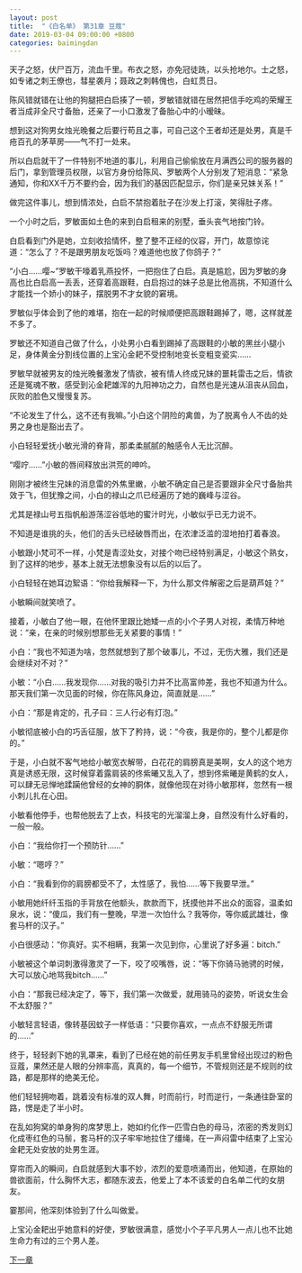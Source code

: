 ```yaml
---
layout: post
title:  "《白名单》 第31章 豆蔻"
date: 2019-03-04 09:00:00 +0800
categories: baimingdan
---
```

天子之怒，伏尸百万，流血千里。布衣之怒，亦免冠徒跣，以头抢地尔。士之怒，如专诸之刺王僚也，彗星袭月；聂政之刺韩傀也，白虹贯日。

陈风错就错在让他的狗腿把白启揍了一顿，罗敏错就错在居然把信手吃鸡的荣耀王者当成非全尺寸备胎，还亲了一小口激发了备胎心中的小暧昧。

想到这对狗男女烛光晚餐之后要行苟且之事，可自己这个王者却还是处男，真是千疮百孔的茅草房——气不打一处来。

所以白启就干了一件特别不地道的事儿，利用自己偷偷放在月满西公司的服务器的后门，拿到管理员权限，以官方身份给陈风、罗敏两个人分别发了短消息：“紧急通知，你和XX千万不要约会，因为我们的基因匹配显示，你们是亲兄妹关系！”

做完这件事儿，想到情浓处，白启不禁抱着肚子在沙发上打滚，笑得肚子疼。

一个小时之后，罗敏面如土色的来到白启租来的别墅，垂头丧气地按门铃。

白启看到门外是她，立刻收拾情怀，整了整不正经的仪容，开门，故意惊诧道：“怎么了？不是跟男朋友吃饭吗？难道他也放了你鸽子？”

“小白……嘤~”罗敏干嚎着乳燕投怀，一把抱住了白启。真是尴尬，因为罗敏的身高也比白启高一丢丢，还穿着高跟鞋，白启抱过的妹子总是比他高挑，不知道什么才能找一个娇小的妹子，摆脱男不才女貌的窘境。

罗敏似乎体会到了他的难堪，抱在一起的时候顺便把高跟鞋踢掉了，嗯，这样就差不多了。

罗敏还不知道自己做了什么，小处男小白看到踢掉了高跟鞋的小敏的黑丝小腿小足，身体黄金分割线位置的上宝沁金耙不受控制地变长变粗变瓷实……

罗敏早就被男友的烛光晚餐激发了情欲，被有情人终成兄妹的噩耗雷击之后，情欲还是冤魂不散，感受到沁金耙雄浑的九阳神功之力，自然也是光速从沮丧从回血，灰败的脸色又慢慢复苏。

“不论发生了什么，这不还有我嘛。”小白这个阴险的禽兽，为了脱离令人不齿的处男之身也是豁出去了。

小白轻轻爱抚小敏光滑的脊背，那柔柔腻腻的触感令人无比沉醉。

“嘤咛……”小敏的唇间释放出洪荒的呻吟。

刚刚才被终生兄妹的消息雷的外焦里嫩，小敏不确定自己是否要跟非全尺寸备胎共效于飞，但犹豫之间，小白的禄山之爪已经遍历了她的巍峰与涩谷。

尤其是禄山号五指帆船游荡涩谷低地的蜜汁时光，小敏似乎已无力说不。

不知道是谁挑的头，他们的舌头已经破唇而出，在浓津泛滥的湿地拍打着春浪。

小敏跟小梵可不一样，小梵是青涩处女，对接个吻已经特别满足，小敏这个熟女，到了这样的地步，基本上就无法想象没有以后的以后了。

小白轻轻在她耳边絮语：“你给我解释一下，为什么那文件解密之后是葫芦娃？”

小敏瞬间就笑喷了。

接着，小敏白了他一眼，在他怀里跟比她矮一点的小个子男人对视，柔情万种地说：“亲，在亲的时候别想那些无关紧要的事情！”

小白：“我也不知道为啥，忽然就想到了那个破事儿，不过，无伤大雅，我们还是会继续对不对？”

小敏：“小白……我发现你……对我的吸引力并不比高富帅差，我也不知道为什么。那天我们第一次见面的时候，你在陈风身边，简直就是……”

小白：“那是肯定的，孔子曰：三人行必有灯泡。”

小敏彻底被小白的巧舌征服，放下了矜持，说：“今夜，我是你的，整个儿都是你的。”

于是，小白就不客气地给小敏宽衣解带，白花花的肩膀真是美啊，女人的这个地方真是诱惑无限，这时候穿着露肩装的佟紫曦又乱入了，想到佟紫曦是黄鹤的女人，可以肆无忌惮地蹂躏他曾经的女神的胴体，就像他现在对待小敏那样，忽然有一根小刺儿扎在心田。

小敏看他停手，也帮他脱去了上衣，科技宅的光溜溜上身，自然没有什么好看的，一般一般。

小白：“我给你打一个预防针……”

小敏：“嗯哼？”

小白：“我看到你的肩膀都受不了，太性感了，我怕……等下我要早泄。”

小敏用她纤纤玉指的手背放在他额头，款款而下，抚摸他并不出众的面容，温柔如泉水，说：“傻瓜，我们有一整晚，早泄一次怕什么？我等你，等你威武雄壮，像套马杆的汉子。”

小白很感动：“你真好。实不相瞒，我第一次见到你，心里说了好多遍：bitch.”

小敏被这个单词刺激得激灵了一下，咬了咬嘴唇，说：“等下你骑马驰骋的时候，大可以放心地骂我bitch……”

小白：“那我已经决定了，等下，我们第一次做爱，就用骑马的姿势，听说女生会不太舒服？”

小敏轻言轻语，像转基因蚊子一样低语：“只要你喜欢，一点点不舒服无所谓的……”

终于，轻轻剥下她的乳罩来，看到了已经在她的前任男友手机里曾经出现过的粉色豆蔻，果然还是人眼的分辨率高，真真的，每一个细节，不管规则还是不规则的纹路，都是那样的绝美无伦。

他们轻轻拥吻着，跳着没有标准的双人舞，时而前行，时而逆行，一条通往卧室的路，愣是走了半小时。

在乱如狗窝的单身狗的席梦思上，她如约化作一匹雪白色的母马，浓密的秀发则幻化成枣红色的马鬃，套马杆的汉子牢牢地拉住了缰绳，在一声闷雷中结束了上宝沁金耙无处安放的处男生涯。

穿帘而入的瞬间，白启就感到大事不妙，浓烈的爱意喷涌而出，他知道，在原始的兽欲面前，什么胸怀大志，都随东波去，他爱上了本不该爱的白名单二代的女朋友。

霎那间，他深刻体验到了什么叫做爱。

上宝沁金耙出乎她意料的好使，罗敏很满意，感觉小个子平凡男人一点儿也不比她生命力有过的三个男人差。

[下一章](/baimingdan/2019/03/05/32.html)
